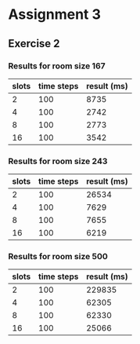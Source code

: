 # Assignment 3

## Exercise 2

### Results for room size 167

| slots | time steps | result (ms) |
|-------|------------|-------------|
| 2     | 100        | 8735        |
| 4     | 100        | 2742        |
| 8     | 100        | 2773        |
| 16    | 100        | 3542        |

### Results for room size 243

| slots | time steps | result (ms) |
|-------|------------|-------------|
| 2     | 100        | 26534       |
| 4     | 100        | 7629        |
| 8     | 100        | 7655        |
| 16    | 100        | 6219        |


### Results for room size 500

| slots | time steps | result (ms) |
|-------|------------|-------------|
| 2     | 100        | 229835      |
| 4     | 100        | 62305       |
| 8     | 100        | 62330       |
| 16    | 100        | 25066       |